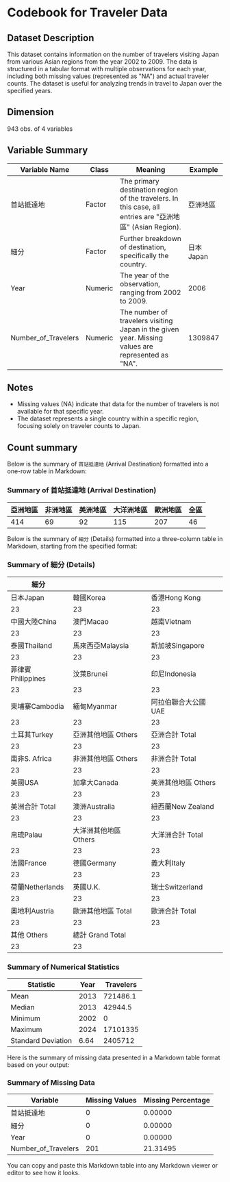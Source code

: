 # Codebook for Traveler Data

## Dataset Description
This dataset contains information on the number of travelers visiting Japan from various Asian regions from the year 2002 to 2009. The data is structured in a tabular format with multiple observations for each year, including both missing values (represented as "NA") and actual traveler counts. The dataset is useful for analyzing trends in travel to Japan over the specified years.

## Dimension

943 obs. of 4 variables

## Variable Summary

| Variable Name        | Class       | Meaning                                 | Example              |
|----------------------|-------------|-----------------------------------------|----------------------|
| 首站抵達地           | Factor | The primary destination region of the travelers. In this case, all entries are "亞洲地區" (Asian Region). | 亞洲地區              |
| 細分                 | Factor | Further breakdown of destination, specifically the country. | 日本Japan            |
| Year                 | Numeric     | The year of the observation, ranging from 2002 to 2009. | 2006                 |
| Number_of_Travelers  | Numeric     | The number of travelers visiting Japan in the given year. Missing values are represented as "NA". | 1309847              |

## Notes
- Missing values (NA) indicate that data for the number of travelers is not available for that specific year.
- The dataset represents a single country within a specific region, focusing solely on traveler counts to Japan.

## Count summary

Below is the summary of `首站抵達地` (Arrival Destination) formatted into a one-row table in Markdown:

### Summary of 首站抵達地 (Arrival Destination)

| 亞洲地區 | 非洲地區 | 美洲地區 | 大洋洲地區 | 歐洲地區 | 全區 |
|----------|----------|----------|------------|----------|------|
| 414      | 69       | 92       | 115        | 207      | 46   |

Below is the summary of `細分` (Details) formatted into a three-column table in Markdown, starting from the specified format:

### Summary of 細分 (Details)

| 細分                             |       |       |
|----------------------------------|-------|-------|
| 日本Japan                        | 韓國Korea                        | 香港Hong Kong                   |
| 23                               | 23    | 23    |
| 中國大陸China                   | 澳門Macao                       | 越南Vietnam                     |
| 23                               | 23    | 23    |
| 泰國Thailand                    | 馬來西亞Malaysia                | 新加坡Singapore                 |
| 23                               | 23    | 23    |
| 菲律賓Philippines                | 汶萊Brunei                      | 印尼Indonesia                   |
| 23                               | 23    | 23    |
| 柬埔寨Cambodia                  | 緬甸Myanmar                     | 阿拉伯聯合大公國UAE             |
| 23                               | 23    | 23    |
| 土耳其Turkey                    | 亞洲其他地區 Others              | 亞洲合計 Total                  |
| 23                               | 23    | 23    |
| 南非S. Africa                   | 非洲其他地區 Others              | 非洲合計 Total                  |
| 23                               | 23    | 23    |
| 美國USA                         | 加拿大Canada                    | 美洲其他地區 Others              |
| 23                               | 23    | 23    |
| 美洲合計 Total                  | 澳洲Australia                    | 紐西蘭New Zealand               |
| 23                               | 23    | 23    |
| 帛琉Palau                       | 大洋洲其他地區 Others            | 大洋洲合計 Total                |
| 23                               | 23    | 23    |
| 法國France                      | 德國Germany                     | 義大利Italy                    |
| 23                               | 23    | 23    |
| 荷蘭Netherlands                 | 英國U.K.                       | 瑞士Switzerland                 |
| 23                               | 23    | 23    |
| 奧地利Austria                  | 歐洲其他地區 Total              | 歐洲合計 Total                  |
| 23                               | 23    | 23    |
| 其他 Others                     | 總計 Grand Total                |                                 |
| 23                               | 23    |                                 |

### Summary of Numerical Statistics

| Statistic        | Year      | Travelers      |
|------------------|-----------|----------------|
| Mean             | 2013     | 721486.1       |
| Median           | 2013     | 42944.5        |
| Minimum          | 2002     | 0              |
| Maximum          | 2024     | 17101335       |
| Standard Deviation | 6.64    | 2405712        |

Here is the summary of missing data presented in a Markdown table format based on your output:

### Summary of Missing Data

| Variable                | Missing Values | Missing Percentage |
|-------------------------|----------------|--------------------|
| 首站抵達地              | 0              | 0.00000            |
| 細分                    | 0              | 0.00000            |
| Year                    | 0              | 0.00000            |
| Number_of_Travelers     | 201            | 21.31495           |

You can copy and paste this Markdown table into any Markdown viewer or editor to see how it looks.
